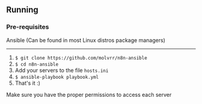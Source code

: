 ## Running
### Pre-requisites
Ansible (Can be found in most Linux distros package managers)

---
1. `$ git clone https://github.com/molvrr/n8n-ansible`
2. `$ cd n8n-ansible`
3. Add your servers to the file `hosts.ini`
5. `$ ansible-playbook playbook.yml`
6. That's it :)

Make sure you have the proper permissions to access each server
